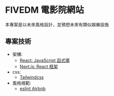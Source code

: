 # FIVEDM 電影院網站

本專案是以未來風格設計，並預想未來有類似娛樂設施

## 專案技術

- 架構:
  - [React: JavaScript 函式庫](https://zh-hant.reactjs.org/)
  - [Next.js: React 框架](https://nextjs.org/)
- css:
  - [Tailwindcss](https://tailwindcss.com/)
- 風格規範:
  - [eslint Airbnb](https://github.com/airbnb/javascript/tree/master/packages/eslint-config-airbnb)
